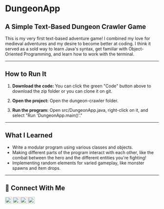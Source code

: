 <h1 id="dungeonapp">DungeonApp</h1>
<h2 id="a-simple-text-based-dungeon-crawler-game">A Simple Text-Based Dungeon Crawler Game</h2>

<p>This is my very first text-based adventure game! I combined my love for medieval adventures and my desire to become better at coding. I think it served as a sold way to learn Java's syntax, get famiilar with Object-Oriented Programming, and learn how to work with the terminal.</p>

<hr/>

<h2 id="how-to-run-it">How to Run It</h2>
<ol>
    <li>
        <p><strong>Download the code:</strong> You can click the green &quot;Code&quot; button above to download the zip folder or you can clone it on git.</p>
</code></pre>
    </li>
    <li>
        <p><strong>Open the project:</strong> Open the dungeon-crawler folder.</p>
    </li>
    <li>
        <p><strong>Run the program:</strong> Open src/DungeonApp.java, right-click on it, and select &quot;Run &#39;DungeonApp.main()&#39;.&quot;</p>
    </li>
</ol>

<hr/>

<h2 id="what-i-learned">What I Learned</h2>
<ul>
    <li>Write a modular program using various classes and objects.</li>
    <li>Making different parts of the program interact with each other, like the combat between the hero and the different entities you're fighting!</li>
    <li>Implementing random elements for varied gameplay, like monster spawns and item drops.</li>
</ul>

<hr/>

<h2 id="connect-with-me">🤳 Connect With Me</h2>

<p><a href="https://www.youtube.com/c/___________"><img alt="___________ | YouTube" src="https://cdn.jsdelivr.net/npm/simple-icons@v3/icons/youtube.svg" width="22px" align="left" /></a>
<a href="https://twitter.com/___________"><img alt="___________ | Twitter" src="https://cdn.jsdelivr.net/npm/simple-icons@v3/icons/twitter.svg" width="22px" align="left" /></a>
<a href="https://linkedin.com/in/nick-colon"><img alt="___________ | LinkedIn" src="https://cdn.jsdelivr.net/npm/simple-icons@v3/icons/linkedin.svg" width="22px" align="left" /></a>
<a href="https://www.instagram.com/___________"><img alt="___________ | Instagram" src="https://cdn.jsdelivr.net/npm/simple-icons@v3/icons/instagram.svg" width="22px" align="left" /></a></p>

